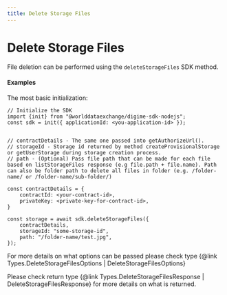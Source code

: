 ```yaml
---
title: Delete Storage Files
---
```


# Delete Storage Files

File deletion can be performed using the `deleteStorageFiles` SDK method.

#### Examples

The most basic initialization:

```
// Initialize the SDK
import {init} from "@worlddataexchange/digime-sdk-nodejs";
const sdk = init({ applicationId: <you-application-id> });


// contractDetails - The same one passed into getAuthorizeUrl().
// storageId - Storage id returned by method createProvisionalStorage or getUserStorage during storage creation process.
// path - (Optional) Pass file path that can be made for each file based on listStorageFiles response (e.g file.path + file.name). Path can also be folder path to delete all files in folder (e.g. /folder-name/ or /folder-name/sub-folder/)

const contractDetails = {
    contractId: <your-contract-id>,
    privateKey: <private-key-for-contract-id>,
}

const storage = await sdk.deleteStorageFiles({
    contractDetails,
    storageId: "some-storage-id",
    path: "/folder-name/test.jpg",
});

```

For more details on what options can be passed please check type {@link Types.DeleteStorageFilesOptions | DeleteStorageFilesOptions}

Please check return type {@link Types.DeleteStorageFilesResponse | DeleteStorageFilesResponse} for more details on what is returned.
